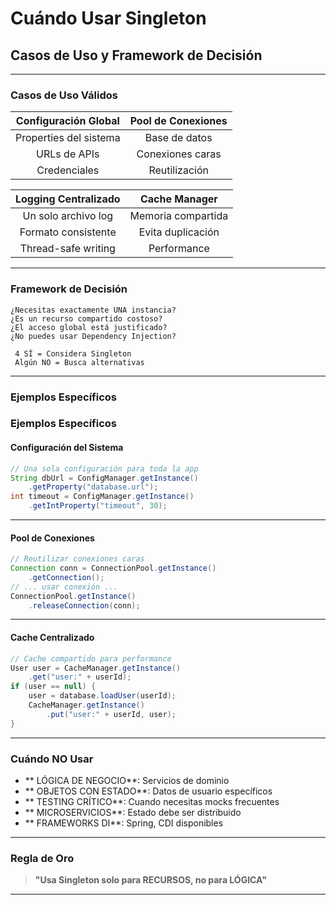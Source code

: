 # Cuándo Usar Singleton

## Casos de Uso y Framework de Decisión

---

### Casos de Uso Válidos

| **Configuración Global** | **Pool de Conexiones** |
|:------------------------:|:----------------------:|
| Properties del sistema | Base de datos |
| URLs de APIs | Conexiones caras |
| Credenciales | Reutilización |

| **Logging Centralizado** | **Cache Manager** |
|:------------------------:|:-----------------:|
| Un solo archivo log | Memoria compartida |
| Formato consistente | Evita duplicación |
| Thread-safe writing | Performance |

---

### Framework de Decisión

```
¿Necesitas exactamente UNA instancia?
¿Es un recurso compartido costoso?
¿El acceso global está justificado?
¿No puedes usar Dependency Injection?

 4 SÍ = Considera Singleton
 Algún NO = Busca alternativas
```

---

###  Ejemplos Específicos
###  Ejemplos Específicos

####  Configuración del Sistema
```java
// Una sola configuración para toda la app
String dbUrl = ConfigManager.getInstance()
    .getProperty("database.url");
int timeout = ConfigManager.getInstance()
    .getIntProperty("timeout", 30);
```

---

####  Pool de Conexiones
```java
// Reutilizar conexiones caras
Connection conn = ConnectionPool.getInstance()
    .getConnection();
// ... usar conexión ...
ConnectionPool.getInstance()
    .releaseConnection(conn);
```

---

####  Cache Centralizado
```java
// Cache compartido para performance
User user = CacheManager.getInstance()
    .get("user:" + userId);
if (user == null) {
    user = database.loadUser(userId);
    CacheManager.getInstance()
        .put("user:" + userId, user);
}
```

---

###  Cuándo NO Usar

- ** LÓGICA DE NEGOCIO**: Servicios de dominio
- ** OBJETOS CON ESTADO**: Datos de usuario específicos  
- ** TESTING CRÍTICO**: Cuando necesitas mocks frecuentes
- ** MICROSERVICIOS**: Estado debe ser distribuido
- ** FRAMEWORKS DI**: Spring, CDI disponibles

---

### Regla de Oro

> **"Usa Singleton solo para RECURSOS, no para LÓGICA"**

---
